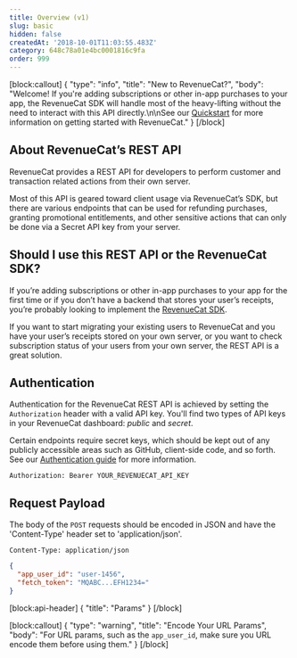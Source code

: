 ```yaml
---
title: Overview (v1)
slug: basic
hidden: false
createdAt: '2018-10-01T11:03:55.483Z'
category: 648c78a01e4bc0001816c9fa
order: 999
---
```

[block:callout]
{
  "type": "info",
  "title": "New to RevenueCat?",
  "body": "Welcome! If you're adding subscriptions or other in-app purchases to your app, the RevenueCat SDK will handle most of the heavy-lifting without the need to interact with this API directly.\n\nSee our [Quickstart](doc:getting-started) for more information on getting started with RevenueCat."
}
[/block]
## About RevenueCat’s REST API

RevenueCat provides a REST API for developers to perform customer and transaction related actions from their own server. 

Most of this API is geared toward client usage via RevenueCat’s SDK, but there are various endpoints that can be used for refunding purchases, granting promotional entitlements, and other sensitive actions that can only be done via a Secret API key from your server.

## Should I use this REST API or the RevenueCat SDK?

If you’re adding subscriptions or other in-app purchases to your app for the first time or if you don’t have a backend that stores your user’s receipts, you’re probably looking to implement the [RevenueCat SDK](doc:installation).

If you want to start migrating your existing users to RevenueCat and you have your user’s receipts stored on your own server, or you want to check subscription status of your users from your own server, the REST API is a great solution.

## Authentication

Authentication for the RevenueCat REST API is achieved by setting the `Authorization` header with a valid API key. You'll find two types of API keys in your RevenueCat dashboard: *public* and *secret*.

Certain endpoints require secret keys, which should be kept out of any publicly accessible areas such as GitHub, client-side code, and so forth. See our [Authentication guide](doc:authentication) for more information.
```text Authorization Header
Authorization: Bearer YOUR_REVENUECAT_API_KEY
```

## Request Payload

The body of the `POST` requests should be encoded in JSON and have the 'Content-Type' header set to 'application/json'.
```text Content-Type Header
Content-Type: application/json
```


```json sample body
{
  "app_user_id": "user-1456",
  "fetch_token": "MQABC...EFH1234="
}
```


[block:api-header]
{
  "title": "Params"
}
[/block]

[block:callout]
{
  "type": "warning",
  "title": "Encode Your URL Params",
  "body": "For URL params, such as the `app_user_id`, make sure you URL encode them before using them."
}
[/block]